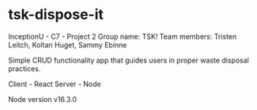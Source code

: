 # tsk-dispose-it
InceptionU - C7 - Project 2
Group name: TSK!
Team members: Tristen Leitch, 
              Koltan Huget,
              Sammy Ebinne

Simple CRUD functionality app that guides users in proper waste disposal practices.

Client - React
Server - Node

Node version v16.3.0
